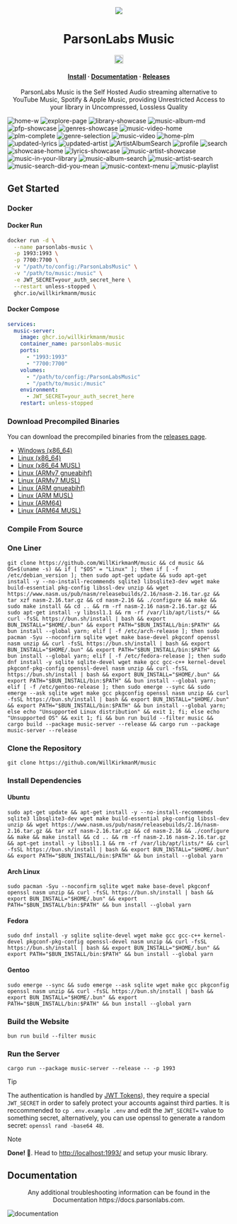 <p align="center">
  <img src="https://avatars.githubusercontent.com/u/138057124?s=200&v=4" />
</p>
<h1 align="center">ParsonLabs Music</h1>

<p align="center">
  <img src="https://www.pwa-shields.com/1.0.0/series/certified/purple.svg" alt="PWA Shields" height="20">
</p>

<h4 align="center">
  <a href="#get-started">Install</a>
  ·
  <a href="https://docs.parsonlabs.com/">Documentation</a>
  ·
  <a href="https://github.com/WillKirkmanM/music/releases">Releases</a>
</h4>

<p align="center">ParsonLabs Music is the Self Hosted Audio streaming alternative to YouTube Music, Spotify & Apple Music, providing Unrestricted Access to your library in Uncompressed, Lossless Quality</p>

![home-w](https://github.com/user-attachments/assets/6e905e19-aca6-408e-a117-c077bf2be8e4)
![explore-page](https://github.com/user-attachments/assets/dc913ca6-df90-40ea-9025-1180bb60655f)
![library-showcase](https://github.com/user-attachments/assets/09974ffa-7ea6-483a-aaa8-0f86ffff078a)
![music-album-md](https://github.com/user-attachments/assets/7c19b7db-f427-4864-899a-0cb42aa3ea82)
![pfp-showcase](https://github.com/user-attachments/assets/a72c56f3-a5fa-4c07-9f99-045c9648a46a)
![genres-showcase](https://github.com/user-attachments/assets/9c85421f-a96a-42ae-9747-7efc23c6bd16)
![music-video-home](https://github.com/user-attachments/assets/398a49fd-a569-480f-89b5-0c57f73b526f)
![plm-complete](https://github.com/user-attachments/assets/b5b012e3-7e91-4a33-b932-a04d68d14aee)
![genre-selection](https://github.com/user-attachments/assets/e00e86f8-1bf5-4070-a2ab-f2fa79d0fcec)
![music-video](https://github.com/user-attachments/assets/3471f42f-e476-4069-ac9c-0b150332b950)
![home-plm](https://github.com/user-attachments/assets/996d0285-cf17-4e07-98fc-f6bf482308f1)
![updated-lyrics](https://github.com/user-attachments/assets/ecbecfc3-4f97-4cfc-9127-f8479d235ab8)
![updated-artist](https://github.com/user-attachments/assets/b84e3dfe-5fe3-412c-b151-4c027ee23782)
![ArtistAlbumSearch](https://github.com/user-attachments/assets/87dfe43e-c5c3-4058-a6e7-4dbb2ab8f8c6)
![profile](https://github.com/user-attachments/assets/71a8a3c0-4069-4617-b2fc-518fb095a05c)
![search](https://github.com/user-attachments/assets/0fa243ad-da6a-4e46-a561-71636ad7a712)
![showcase-home](https://github.com/user-attachments/assets/9adbd8df-2020-4fb3-8757-1d45f27c0159)
![lyrics-showcase](https://github.com/WillKirkmanM/music/assets/98240335/7aa78513-03c9-4ee0-912c-f5dfc816247b)
![music-artist-showcase](https://github.com/WillKirkmanM/music/assets/98240335/76d1c540-d5cd-4ab0-9ecf-7986e0d84e31)
![music-in-your-library](https://github.com/WillKirkmanM/music/assets/98240335/3b99a0c6-640e-4f38-918f-956a3ad0fd25)
![music-album-search](https://github.com/WillKirkmanM/music/assets/98240335/21b01fba-3705-4ad7-b610-5e549fa06b08)
![music-artist-search](https://github.com/WillKirkmanM/music/assets/98240335/b6566927-11d0-47c3-a5bf-df6abbb2e451)
![music-search-did-you-mean](https://github.com/WillKirkmanM/music/assets/98240335/318f543d-e540-4825-89e5-6a5cda96dbb2)
![music-context-menu](https://github.com/WillKirkmanM/music/assets/98240335/27da74b6-4d30-4f0e-be5a-7cba667d02e7)
![music-playlist](https://github.com/WillKirkmanM/music/assets/98240335/ee6319a1-1b7d-4896-86b6-5a886234e2b5)

## Get Started

### Docker

#### Docker Run
```sh
docker run -d \
  --name parsonlabs-music \
  -p 1993:1993 \
  -p 7700:7700 \
  -v "/path/to/config:/ParsonLabsMusic" \
  -v "/path/to/music:/music" \
  -e JWT_SECRET=your_auth_secret_here \
  --restart unless-stopped \
  ghcr.io/willkirkmanm/music
```

#### Docker Compose
```yaml
services:
  music-server:
    image: ghcr.io/willkirkmanm/music
    container_name: parsonlabs-music
    ports:
      - "1993:1993"
      - "7700:7700"
    volumes:
      - "/path/to/config:/ParsonLabsMusic"
      - "/path/to/music:/music"
    environment:
      - JWT_SECRET=your_auth_secret_here
    restart: unless-stopped
```

### Download Precompiled Binaries

You can download the precompiled binaries from the [releases page](https://github.com/WillKirkmanM/music/releases).

- [Windows (x86_64)](https://github.com/WillKirkmanM/music/releases/download/v1.3.0-alpha/music-server-x86_64-pc-windows-gnu.zip)
- [Linux (x86_64)](https://github.com/WillKirkmanM/music/releases/download/v1.3.0-alpha/music-server-x86_64-unknown-linux-gnu.tar.gz)
- [Linux (x86_64 MUSL)](https://github.com/WillKirkmanM/music/releases/download/v1.3.0-alpha/music-server-x86_64-unknown-linux-musl.tar.gz)
- [Linux (ARMv7 gnueabihf)](https://github.com/WillKirkmanM/music/releases/download/v1.3.0-alpha/music-server-armv7-unknown-linux-gnueabihf.tar.gz)
- [Linux (ARMv7 MUSL)](https://github.com/WillKirkmanM/music/releases/download/v1.2.0-alpha/music-server-armv7-unknown-linux-musleabihf.tar.gz)
- [Linux (ARM gnueabihf)](https://github.com/WillKirkmanM/music/releases/download/v1.3.0-alpha/music-server-arm-unknown-linux-gnueabihf.tar.gz)
- [Linux (ARM MUSL)](https://github.com/WillKirkmanM/music/releases/download/v1.3.0-alpha/music-server-arm-unknown-linux-musleabihf.tar.gz)
- [Linux (ARM64)](https://github.com/WillKirkmanM/music/releases/download/v1.3.0-alpha/music-server-aarch64-unknown-linux-gnu.tar.gz)
- [Linux (ARM64 MUSL)](https://github.com/WillKirkmanM/music/releases/download/v1.3.0-alpha/music-server-aarch64-unknown-linux-musl.tar.gz)

### Compile From Source

### One Liner
```
git clone https://github.com/WillKirkmanM/music && cd music && OS=$(uname -s) && if [ "$OS" = "Linux" ]; then if [ -f /etc/debian_version ]; then sudo apt-get update && sudo apt-get install -y --no-install-recommends sqlite3 libsqlite3-dev wget make build-essential pkg-config libssl-dev unzip && wget https://www.nasm.us/pub/nasm/releasebuilds/2.16/nasm-2.16.tar.gz && tar xzf nasm-2.16.tar.gz && cd nasm-2.16 && ./configure && make && sudo make install && cd .. && rm -rf nasm-2.16 nasm-2.16.tar.gz && sudo apt-get install -y libssl1.1 && rm -rf /var/lib/apt/lists/* && curl -fsSL https://bun.sh/install | bash && export BUN_INSTALL="$HOME/.bun" && export PATH="$BUN_INSTALL/bin:$PATH" && bun install --global yarn; elif [ -f /etc/arch-release ]; then sudo pacman -Syu --noconfirm sqlite wget make base-devel pkgconf openssl nasm unzip && curl -fsSL https://bun.sh/install | bash && export BUN_INSTALL="$HOME/.bun" && export PATH="$BUN_INSTALL/bin:$PATH" && bun install --global yarn; elif [ -f /etc/fedora-release ]; then sudo dnf install -y sqlite sqlite-devel wget make gcc gcc-c++ kernel-devel pkgconf-pkg-config openssl-devel nasm unzip && curl -fsSL https://bun.sh/install | bash && export BUN_INSTALL="$HOME/.bun" && export PATH="$BUN_INSTALL/bin:$PATH" && bun install --global yarn; elif [ -f /etc/gentoo-release ]; then sudo emerge --sync && sudo emerge --ask sqlite wget make gcc pkgconfig openssl nasm unzip && curl -fsSL https://bun.sh/install | bash && export BUN_INSTALL="$HOME/.bun" && export PATH="$BUN_INSTALL/bin:$PATH" && bun install --global yarn; else echo "Unsupported Linux distribution" && exit 1; fi; else echo "Unsupported OS" && exit 1; fi && bun run build --filter music && cargo build --package music-server --release && cargo run --package music-server --release
```

### Clone the Repository
```
git clone https://github.com/WillKirkmanM/music
```

### Install Dependencies
#### Ubuntu
```
sudo apt-get update && apt-get install -y --no-install-recommends sqlite3 libsqlite3-dev wget make build-essential pkg-config libssl-dev unzip && wget https://www.nasm.us/pub/nasm/releasebuilds/2.16/nasm-2.16.tar.gz && tar xzf nasm-2.16.tar.gz && cd nasm-2.16 && ./configure && make && make install && cd .. && rm -rf nasm-2.16 nasm-2.16.tar.gz && apt-get install -y libssl1.1 && rm -rf /var/lib/apt/lists/* && curl -fsSL https://bun.sh/install | bash && export BUN_INSTALL="$HOME/.bun" && export PATH="$BUN_INSTALL/bin:$PATH" && bun install --global yarn
```
#### Arch Linux
```
sudo pacman -Syu --noconfirm sqlite wget make base-devel pkgconf openssl nasm unzip && curl -fsSL https://bun.sh/install | bash && export BUN_INSTALL="$HOME/.bun" && export PATH="$BUN_INSTALL/bin:$PATH" && bun install --global yarn
```
#### Fedora
```
sudo dnf install -y sqlite sqlite-devel wget make gcc gcc-c++ kernel-devel pkgconf-pkg-config openssl-devel nasm unzip && curl -fsSL https://bun.sh/install | bash && export BUN_INSTALL="$HOME/.bun" && export PATH="$BUN_INSTALL/bin:$PATH" && bun install --global yarn
```

#### Gentoo
```
sudo emerge --sync && sudo emerge --ask sqlite wget make gcc pkgconfig openssl nasm unzip && curl -fsSL https://bun.sh/install | bash && export BUN_INSTALL="$HOME/.bun" && export PATH="$BUN_INSTALL/bin:$PATH" && bun install --global yarn
```

### Build the Website
```
bun run build --filter music 
```
### Run the Server
```
cargo run --package music-server --release -- -p 1993
```

> [!TIP]
> The authentication is handled by [JWT Tokens](https://jwt.io/)), they require a special `JWT_SECRET` in order to safely protect your accounts against third parties.
> It is reccommended to `cp .env.example .env` and edit the `JWT_SECRET=` value to something secret, alternatively, you can use openssl to generate a random secret: `openssl rand -base64 48`.

> [!NOTE]  
> **Done! 🥳**.
> Head to [http://localhost:1993/](http://localhost:1993/) and setup your music library.

## Documentation
<p align="center">
  Any additional troubleshooting information can be found in the Documentation https://docs.parsonlabs.com.
</p>

![documentation](https://github.com/user-attachments/assets/94dd3cda-0a4b-4536-82b9-9d341360b8e1)

